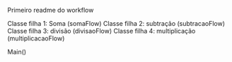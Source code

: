 Primeiro readme do workflow

Classe filha 1:  Soma (somaFlow)
Classe filha 2: subtração (subtracaoFlow)
Classe filha 3: divisão (divisaoFlow)
Classe filha 4: multiplicação (multiplicacaoFlow)

Main()